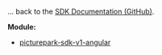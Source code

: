 ... back to the [SDK Documentation (GitHub)](https://github.com/Picturepark/Picturepark.SDK.TypeScript/blob/master/docs/picturepark-sdk-v1-angular/README.md).

**Module:**

- [picturepark-sdk-v1-angular](modules.html)
